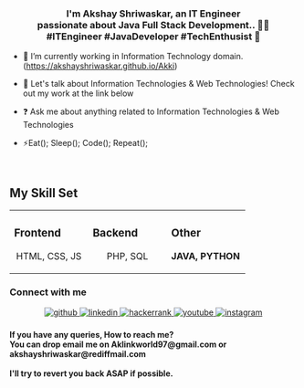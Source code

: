   
### <div align="center">I'm Akshay Shriwaskar, an IT Engineer <br> passionate about Java Full Stack Development.. 👨‍💻 <br> #ITEngineer #JavaDeveloper #TechEnthusist 🚀</div>  
  

- 🔭 I’m currently working in Information Technology domain.
(https://akshayshriwaskar.github.io/Akki)  

- 🌱 Let's talk about Information Technologies & Web Technologies! Check out my work at the link below
  

- ❓ Ask me about anything related to Information Technologies & Web Technologies
  

- ⚡Eat(); Sleep(); Code(); Repeat();  
  

<br/>  


## My Skill Set  
<table><tr><tr><td valign="top" width="33%">

### Frontend 
<div align="center">
HTML, CSS, JS    
</div>

</td><td valign="top" width="33%">

### Backend  
<div align="center">  
PHP, SQL
</td><td valign="top" width="33%">


### Other 

<b>JAVA, PYTHON</b>
<br>
  </td></tr></table>  
  
### Connect with me  
<div align="center">
<a href="https://github.com/akshayshriwaskar" target="_blank">
<img src=https://img.shields.io/badge/github-%2324292e.svg?&style=for-the-badge&logo=github&logoColor=white alt=github style="margin-bottom: 5px;" />
</a>

<a href="https://www.linkedin.com/in/akshay-shriwaskar-12857a192/" target="_blank">
<img src=https://img.shields.io/badge/linkedin-%231E77B5.svg?&style=for-the-badge&logo=linkedin&logoColor=white alt=linkedin style="margin-bottom: 5px;" />
</a>

<a href="https://www.hackerrank.com/Akshayshriwaskar/" target="_blank">
<img https://img.shields.io/badge/https%3A%2F%2Fwww.hackerrank.com%2FAkshayshriwaskar%3Fhr_r%3D1&logoColor=Blue alt=hackerrank style="margin-bottom: 5px;" />
</a>

<a href="https://youtube.com/@akshayshriwaskar" target="_blank">
<img https://img.shields.io/badge/YouTube-%23FF0000.svg?style=for-the-badge&logo=YouTube&logoColor=white alt=youtube style="margin-bottom: 5px;" />
</a>  

<a href="https://instagram.com/akshayshriwaskar" target="_blank">
<img src=https://img.shields.io/badge/instagram-%23000000.svg?&style=for-the-badge&logo=instagram&logoColor=white alt=instagram style="margin-bottom: 5px;" />
</a>  
</div> 
<br>
<b>If you have any queries, How to reach me?<br>
You can drop email me on Aklinkworld97@gmail.com or akshayshriwaskar@rediffmail.com<b>
 <br><br>
 I'll try to revert you back ASAP if possible.
<br/>  
